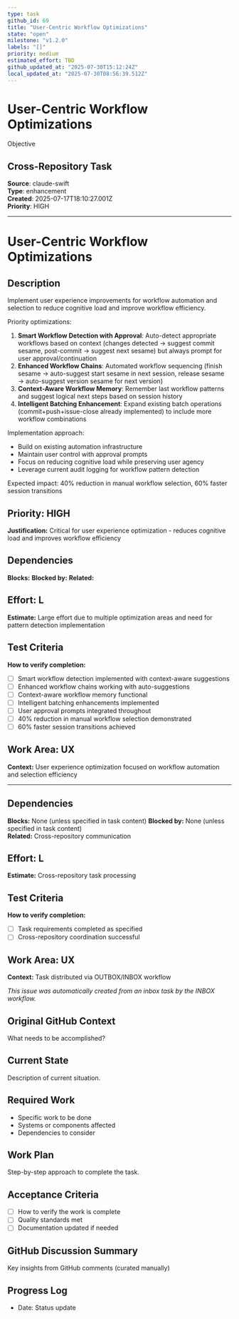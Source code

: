 ```yaml
---
type: task
github_id: 69
title: "User-Centric Workflow Optimizations"
state: "open"
milestone: "v1.2.0"
labels: "[]"
priority: medium
estimated_effort: TBD
github_updated_at: "2025-07-30T15:12:24Z"
local_updated_at: "2025-07-30T08:56:39.512Z"
---
```


# User-Centric Workflow Optimizations

Objective
## Cross-Repository Task

**Source**: claude-swift  
**Type**: enhancement  
**Created**: 2025-07-17T18:10:27.001Z  
**Priority**: HIGH

---

# User-Centric Workflow Optimizations

## Description
Implement user experience improvements for workflow automation and selection to reduce cognitive load and improve workflow efficiency.

Priority optimizations:
1. **Smart Workflow Detection with Approval**: Auto-detect appropriate workflows based on context (changes detected → suggest commit sesame, post-commit → suggest next sesame) but always prompt for user approval/continuation
2. **Enhanced Workflow Chains**: Automated workflow sequencing (finish sesame → auto-suggest start sesame in next session, release sesame → auto-suggest version sesame for next version)
3. **Context-Aware Workflow Memory**: Remember last workflow patterns and suggest logical next steps based on session history
4. **Intelligent Batching Enhancement**: Expand existing batch operations (commit+push+issue-close already implemented) to include more workflow combinations

Implementation approach:
- Build on existing automation infrastructure
- Maintain user control with approval prompts
- Focus on reducing cognitive load while preserving user agency
- Leverage current audit logging for workflow pattern detection

Expected impact: 40% reduction in manual workflow selection, 60% faster session transitions

## Priority: HIGH
**Justification:** Critical for user experience optimization - reduces cognitive load and improves workflow efficiency

## Dependencies
**Blocks:** 
**Blocked by:** 
**Related:** 

## Effort: L
**Estimate:** Large effort due to multiple optimization areas and need for pattern detection implementation

## Test Criteria
**How to verify completion:**
- [ ] Smart workflow detection implemented with context-aware suggestions
- [ ] Enhanced workflow chains working with auto-suggestions
- [ ] Context-aware workflow memory functional
- [ ] Intelligent batching enhancements implemented
- [ ] User approval prompts integrated throughout
- [ ] 40% reduction in manual workflow selection demonstrated
- [ ] 60% faster session transitions achieved

## Work Area: UX
**Context:** User experience optimization focused on workflow automation and selection efficiency

---

## Dependencies
**Blocks:** None (unless specified in task content)
**Blocked by:** None (unless specified in task content)  
**Related:** Cross-repository communication

## Effort: L
**Estimate:** Cross-repository task processing

## Test Criteria
**How to verify completion:**
- [ ] Task requirements completed as specified
- [ ] Cross-repository coordination successful

## Work Area: UX
**Context:** Task distributed via OUTBOX/INBOX workflow

*This issue was automatically created from an inbox task by the INBOX workflow.*


## Original GitHub Context
What needs to be accomplished?

## Current State
Description of current situation.

## Required Work
- Specific work to be done
- Systems or components affected
- Dependencies to consider

## Work Plan
Step-by-step approach to complete the task.

## Acceptance Criteria
- [ ] How to verify the work is complete
- [ ] Quality standards met
- [ ] Documentation updated if needed

## GitHub Discussion Summary
Key insights from GitHub comments (curated manually)

## Progress Log
- Date: Status update
